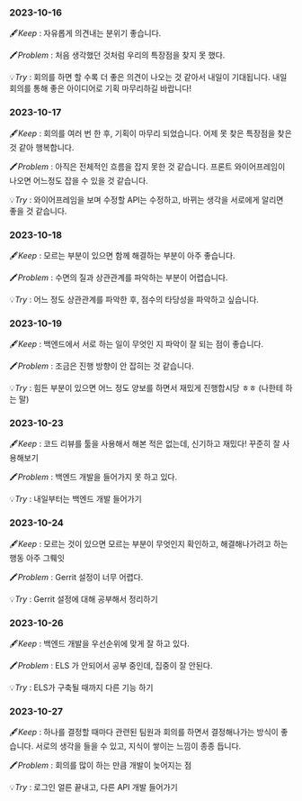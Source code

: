 ### 2023-10-16

🖋️*Keep* : 자유롭게 의견내는 분위기 좋습니다.

🖍️*Problem* : 처음 생각했던 것처럼 우리의 특장점을 찾지 못 했다.

💡*Try* : 회의를 하면 할 수록 더 좋은 의견이 나오는 것 같아서 내일이 기대됩니다. 내일 회의를 통해 좋은 아이디어로 기획 마무리하길 바랍니다!

### 2023-10-17

🖋️*Keep* : 회의를 여러 번 한 후, 기획이 마무리 되었습니다. 어제 못 찾은 특장점을 찾은 것 같아 행복합니다.

🖍️*Problem* : 아직은 전체적인 흐름을 잡지 못한 것 같습니다. 프론트 와이어프레임이 나오면 어느정도 잡을 수 있을 것 같습니다.

💡*Try* : 와이어프레임을 보며 수정할 API는 수정하고, 바뀌는 생각을 서로에게 알리면 좋을 것 같습니다.

### 2023-10-18

🖋️*Keep* : 모르는 부분이 있으면 함께 해결하는 부분이 아주 좋습니다.

🖍️*Problem* : 수면의 질과 상관관계를 파악하는 부분이 어렵습니다.

💡*Try* : 어느 정도 상관관계를 파악한 후, 점수의 타당성을 파악하고 싶습니다.

### 2023-10-19

🖋️*Keep* : 백엔드에서 서로 하는 일이 무엇인 지 파악이 잘 되는 점이 좋습니다.

🖍️*Problem* : 조금은 진행 방향이 안 잡히는 것 같습니다.

💡*Try* : 힘든 부분이 있으면 어느 정도 양보를 하면서 재밌게 진행합시당 ㅎㅎ (나한테 하는 말)

### 2023-10-23

🖋️*Keep* : 코드 리뷰를 툴을 사용해서 해본 적은 없는데, 신기하고 재밌다! 꾸준히 잘 사용해보기

🖍️*Problem* : 백엔드 개발을 들어가지 못 하고 있다.

💡*Try* : 내일부터는 백엔드 개발 들어가기

### 2023-10-24

🖋️*Keep* : 모르는 것이 있으면 모르는 부분이 무엇인지 확인하고, 해결해나가려고 하는 행동 아주 그뤠잇

🖍️*Problem* : Gerrit 설정이 너무 어렵다.

💡*Try* : Gerrit 설정에 대해 공부해서 정리하기

### 2023-10-26

🖋️*Keep* : 백엔드 개발을 우선순위에 맞게 잘 하고 있다.

🖍️*Problem* : ELS 가 안되어서 공부 중인데, 집중이 잘 안된다.

💡*Try* : ELS가 구축될 때까지 다른 기능 하기

### 2023-10-27

🖋️*Keep* : 하나를 결정할 때마다 관련된 팀원과 회의를 하면서 결정해나가는 방식이 좋습니다. 서로의 생각을 들을 수 있고, 지식이 쌓이는 느낌이 종종 듭니다.

🖍️*Problem* : 회의를 많이 하는 만큼 개발이 늦어지는 점

💡*Try* : 로그인 얼른 끝내고, 다른 API 개발 들어가기
